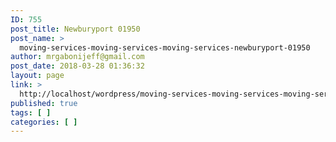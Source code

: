 ```yaml
---
ID: 755
post_title: Newburyport 01950
post_name: >
  moving-services-moving-services-moving-services-newburyport-01950
author: mrgabonijeff@gmail.com
post_date: 2018-03-28 01:36:32
layout: page
link: >
  http://localhost/wordpress/moving-services-moving-services-moving-services-newburyport-01950/
published: true
tags: [ ]
categories: [ ]
---
```

